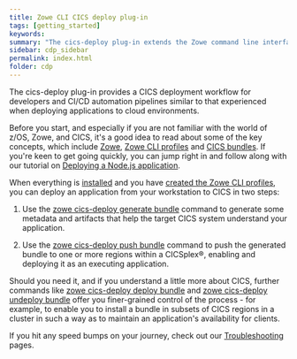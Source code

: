 ```yaml
---
title: Zowe CLI CICS deploy plug-in
tags: [getting_started]
keywords:
summary: "The cics-deploy plug-in extends the Zowe command line interface (CLI) to deploy applications developed on a workstation to IBM® CICS® Transaction Server for z/OS® (CICS). The Zowe CLI and plug-ins provide a simple and streamlined way to interact with IBM z/OS."
sidebar: cdp_sidebar
permalink: index.html
folder: cdp
---
```


The cics-deploy plug-in provides a CICS deployment workflow for developers and CI/CD automation pipelines similar to that experienced when deploying applications to cloud environments.

Before you start, and especially if you are not familiar with the world of z/OS, Zowe, and CICS, it's a good idea to read about some of the key concepts, which include [Zowe](cdp-Zowe-and-CLI), [Zowe CLI profiles](cdp-Zowe-CLI-profiles) and [CICS bundles](cdp-CICS-bundles). If you're keen to get going quickly, you can jump right in and follow along with our tutorial on [Deploying a Node.js application](cdp-Deploying-a-Nodejs-application).

When everything is [installed](cdp-Installing) and you have [created the Zowe CLI profiles](cdp-Creating-Zowe-CLI-profiles), you can deploy an application from your workstation to CICS in two steps:

1. Use the [zowe cics-deploy generate bundle](cdp-CLIReadMe#generate--g--gen) command to generate some metadata and artifacts that help the target CICS system understand your application.

2. Use the [zowe cics-deploy push bundle](cdp-CLIReadMe#push--p) command to push the generated bundle to one or more regions within a CICSplex®, enabling and deploying it as an executing application. 

Should you need it, and if you understand a little more about CICS, further commands like [zowe cics-deploy deploy bundle](cdp-CLIReadMe#deploy--d--dep) and [zowe cics-deploy undeploy bundle](cdp-CLIReadMe#undeploy--u--udep) offer you finer-grained control of the process - for example, to enable you to install a bundle in subsets of CICS regions in a cluster in such a way as to maintain an application's availability for clients.

If you hit any speed bumps on your journey, check out our [Troubleshooting](cdp-Log-and-trace-files) pages.
